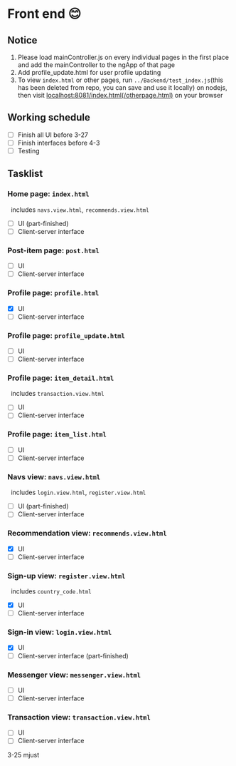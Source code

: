# Front end :blush:
## Notice
1. Please load mainController.js on every individual pages in the first place and add the mainController to the ngApp of that page
2. Add profile_update.html for user profile updating
3. To view `index.html` or other pages, run `../Backend/test_index.js`(this has been deleted from repo, you can save and use it locally) on nodejs, then visit [localhost:8081/index.html(/otherpage.html)](http://localhost:8081/index.html) on your browser  
## Working schedule
- [ ] Finish all UI before 3-27
- [ ] Finish interfaces before 4-3
- [ ] Testing
## Tasklist
### Home page: `index.html`  
&nbsp;&nbsp;includes `navs.view.html`, `recommends.view.html`  
- [ ] UI (part-finished)  
- [ ] Client-server interface  

### Post-item page: `post.html`  
- [ ] UI  
- [ ] Client-server interface  

### Profile page: `profile.html`  
- [x] UI  
- [ ] Client-server interface  

### Profile page: `profile_update.html`  
- [ ] UI  
- [ ] Client-server interface  

### Profile page: `item_detail.html`  
&nbsp;&nbsp;includes `transaction.view.html`  
- [ ] UI  
- [ ] Client-server interface  

### Profile page: `item_list.html`  
- [ ] UI  
- [ ] Client-server interface  

### Navs view: `navs.view.html`  
&nbsp;&nbsp;includes `login.view.html`, `register.view.html`  
- [ ] UI (part-finished)  
- [ ] Client-server interface  

### Recommendation view: `recommends.view.html`  
- [x] UI  
- [ ] Client-server interface  

### Sign-up view: `register.view.html`  
&nbsp;&nbsp;includes `country_code.html`  
- [x] UI  
- [ ] Client-server interface  

### Sign-in view: `login.view.html`  
- [x] UI
- [ ] Client-server interface (part-finished)  

### Messenger view: `messenger.view.html`  
- [ ] UI  
- [ ] Client-server interface  

### Transaction view: `transaction.view.html`  
- [ ] UI  
- [ ] Client-server interface  

3-25 mjust

